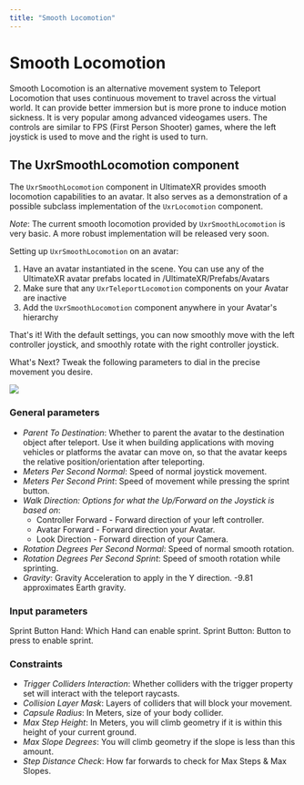 ```yaml
---
title: "Smooth Locomotion"
---
```


# Smooth Locomotion

Smooth Locomotion is an alternative movement system to Teleport Locomotion that uses continuous movement to travel across the virtual world. It can provide better immersion but is more prone to induce motion sickness. It is very popular among advanced videogames users.
The controls are similar to FPS (First Person Shooter) games, where the left joystick is used to move and the right is used to turn. 

## The UxrSmoothLocomotion component

The `UxrSmoothLocomotion` component in UltimateXR provides smooth locomotion capabilities to an avatar. It also serves as a demonstration of a possible subclass implementation of the `UxrLocomotion` component.

*Note*: The current smooth locomotion provided by `UxrSmoothLocomotion` is very basic. A more robust implementation will be released very soon.

Setting up `UxrSmoothLocomotion` on an avatar:

1. Have an avatar instantiated in the scene. You can use any of the UltimateXR avatar prefabs located in /UltimateXR/Prefabs/Avatars
2. Make sure that any `UxrTeleportLocomotion` components on your Avatar are inactive
3. Add the `UxrSmoothLocomotion` component anywhere in your Avatar's hierarchy

That's it! With the default settings, you can now smoothly move with the left controller joystick, and smoothly rotate with the right controller joystick.

What's Next? Tweak the following parameters to dial in the precise movement you desire.

![](/docs/guides/media/locomotion/04SmoothLocomotion.jpg)
 
### General parameters
- *Parent To Destination*: Whether to parent the avatar to the destination object after teleport. Use it when building applications with moving vehicles or platforms the avatar can move on, so that the avatar keeps the relative position/orientation after teleporting.
- *Meters Per Second Normal*: Speed of normal joystick movement.
- *Meters Per Second Print*: Speed of movement while pressing the sprint button.
- *Walk Direction: Options for what the Up/Forward on the Joystick is based on*:
  - Controller Forward - Forward direction of your left controller.
  - Avatar Forward - Forward direction your Avatar.
  - Look Direction - Forward direction of your Camera.
- *Rotation Degrees Per Second Normal*: Speed of normal smooth rotation.
- *Rotation Degrees Per Second Sprint*: Speed of smooth rotation while sprinting.
- *Gravity*: Gravity Acceleration to apply in the Y direction. -9.81 approximates Earth gravity.

### Input parameters
Sprint Button Hand: Which Hand can enable sprint.
Sprint Button: Button to press to enable sprint.

### Constraints
- *Trigger Colliders Interaction*: Whether colliders with the trigger property set will interact with the teleport raycasts.
- *Collision Layer Mask*: Layers of colliders that will block your movement.
- *Capsule Radius*: In Meters, size of your body collider.
- *Max Step Height*: In Meters, you will climb geometry if it is within this height of your current ground.
- *Max Slope Degrees*: You will climb geometry if the slope is less than this amount.
- *Step Distance Check*: How far forwards to check for Max Steps & Max Slopes.
